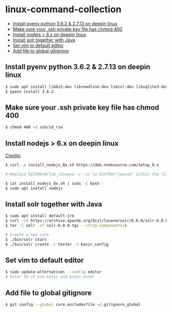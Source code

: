 # linux-command-collection

<!-- toc -->

- [Install pyenv python 3.6.2 & 2.7.13 on deepin linux](#install-pyenv-python-362--2713-on-deepin-linux)
- [Make sure your .ssh private key file has chmod 400](#make-sure-your-ssh-private-key-file-has-chmod-400)
- [Install nodejs > 6.x on deepin linux](#install-nodejs--6x-on-deepin-linux)
- [Install solr together with Java](#install-solr-together-with-java)
- [Set vim to default editor](#set-vim-to-default-editor)
- [Add file to global gitignore](#add-file-to-global-gitignore)

<!-- tocstop -->

## Install pyenv python 3.6.2 & 2.7.13 on deepin linux
```bash
$ sudo apt install libbz2-dev libreadline-dev libssl-dev libsqlite3-dev
$ pyenv install 3.6.2
```

## Make sure your .ssh private key file has chmod 400
```bash
$ chmod 400 ~/.ssh/id_rsa
```

## Install nodejs > 6.x on deepin linux
[Credits](https://github.com/nodesource/distributions/issues/442#issuecomment-295227771)
```bash
$ curl -o install_nodejs_8x.sh https://deb.nodesource.com/setup_8.x

# Replace DISTRO=$(lsb_release -c -s) to DISTRO="jessie" within the file

$ cat install_nodejs_8x.sh | sudo -E bash -
$ sudo apt install nodejs
```

## Install solr together with Java
```bash
$ sudo apt install default-jre
$ curl -LO https://archive.apache.org/dist/lucene/solr/6.0.0/solr-6.0.0.tgz
$ tar -C solr -xf solr-6.0.0.tgz --strip-components=1

# Create a new core
$ ./bin/solr start
$ ./bin/solr create -c tester -n basic_config
```

## Set vim to default editor
```bash
$ sudo update-alternatives --config editor
# Enter ID of vim.basic and press enter
```

## Add file to global gitignore
```bash
$ git config --global core.excludesfile ~/.gitignore_global
```
